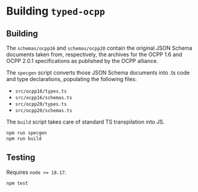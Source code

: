 
# Building `typed-ocpp`

## Building

The `schemas/ocpp16` and `schemas/ocpp20` contain the original JSON Schema
documents taken from, respectively, the archives for the OCPP 1.6 and OCPP
2.0.1 specifications as published by the OCPP alliance.

The `specgen` script converts those JSON Schema documents into .ts code and
type declarations, populating the following files:

- `src/ocpp16/types.ts`
- `src/ocpp16/schemas.ts`
- `src/ocpp20/types.ts`
- `src/ocpp20/schemas.ts`

The `build` script takes care of standard TS transpilation into JS.

```sh
npm run specgen
npm run build
```

## Testing

Requires `node >= 18.17`.

```sh
npm test
```
